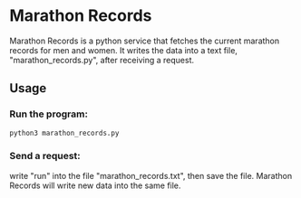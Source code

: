 # Marathon Records

Marathon Records is a python service that fetches the current marathon records for men and women. It writes the data into a text file, "marathon_records.py", after receiving a request.

## Usage

### Run the program:

```bash
python3 marathon_records.py
```

### Send a request:

write "run" into the file "marathon_records.txt", then save the file. Marathon Records will write new data into the same file.
